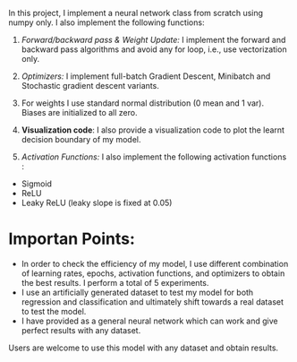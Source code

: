 In this project, I implement a neural network class from scratch using numpy only. I also implement the following functions:

1. *Forward/backward pass & Weight Update:* I implement the forward and backward pass algorithms and avoid any for loop, i.e., use vectorization only.

2. *Optimizers:* I implement full-batch Gradient Descent, Minibatch and Stochastic gradient descent variants.

3. For weights I use standard normal distribution (0 mean and 1 var). Biases are initialized to all zero.

4. **Visualization code**: I also provide a visualization code to plot the learnt decision boundary of my model.

5. *Activation Functions:* I also implement the following activation functions :
- Sigmoid
- ReLU
- Leaky ReLU (leaky slope is fixed at 0.05)

# Importan Points:

- In order to check the efficiency of my model, I use different combination of learning rates, epochs, activation functions, and optimizers to obtain the best results. I perform a total of 5 experiments. 
- I use an artificially generated dataset to test my model for both regression and classification and ultimately shift towards a real dataset to test the model.
- I have provided as a general neural network which can work and give perfect results with any dataset.

Users are welcome to use this model with any dataset and obtain results.

